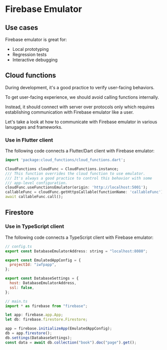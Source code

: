 # Firebase Emulator

## Use cases

Firebase emulator is great for:

- Local prototyping
- Regression tests
- Interactive debugging

## Cloud functions

During development, it's a good practice to verify user-facing behaviors.

To get user-facing experience, we should avoid calling functions internally.

Instead, it should connect with server over protocols only which requires establishing communication with Firebase emulator like a user.

Let's take a look at how to communicate with Firebase emulator in various lanugages and frameworks.

### Use in Flutter client

The following code connects a Flutter/Dart client with Firebase emulator:

```dart
import 'package:cloud_functions/cloud_functions.dart';

CloudFunctions cloudFunc = CloudFunctions.instance;
/// This function overrides the cloud function to use emulator.
/// It's always a good practice to control this behavior with some
/// app-level configuration.
cloudFunc.useFunctionsEmulator(origin: 'http://localhost:5001');
callableFunc = cloudFunc.getHttpsCallable(functionName: 'callableFunc');
await callableFunc.call();
```

## Firestore

### Use in TypeScript client

The following code connects a TypeScript client with Firebase emulator:

```js
// config.ts
export const DatabaseEmulatorAddress: string = "localhost:8080";

export const EmulatedAppConfig = {
  projectId: "iwfpapp",
};

export const DatabaseSettings = {
  host: DatabaseEmulatorAddress,
  ssl: false,
};

// main.ts
import * as firebase from "firebase";

let app: firebase.app.App;
let db: firebase.firestore.Firestore;

app = firebase.initializeApp(EmulatedAppConfig);
db = app.firestore();
db.settings(DatabaseSettings);
const data = await db.collection("book").doc("page").get();
```

<Disqus/>
